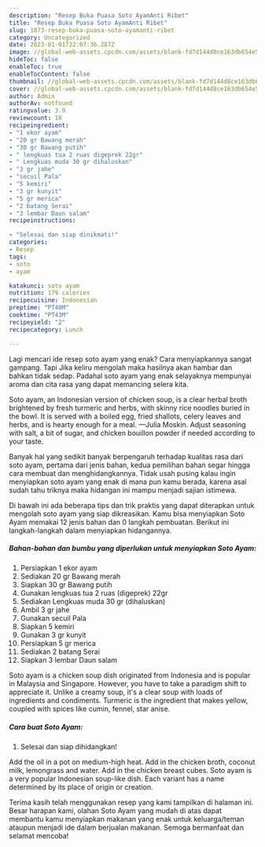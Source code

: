 ```yaml
---
description: "Resep Buka Puasa Soto AyamAnti Ribet"
title: "Resep Buka Puasa Soto AyamAnti Ribet"
slug: 1873-resep-buka-puasa-soto-ayamanti-ribet
category: Uncategorized
date: 2023-01-01T22:07:36.287Z
image: //global-web-assets.cpcdn.com/assets/blank-fd7d144d8ce163db654e5a02c40b08a2775adb7897d16e4062681dc7e1b2800f.png
hideToc: false
enableToc: true
enableTocContent: false
thumbnail: //global-web-assets.cpcdn.com/assets/blank-fd7d144d8ce163db654e5a02c40b08a2775adb7897d16e4062681dc7e1b2800f.png
cover: //global-web-assets.cpcdn.com/assets/blank-fd7d144d8ce163db654e5a02c40b08a2775adb7897d16e4062681dc7e1b2800f.png
author: Admin
authorAv: notfound
ratingvalue: 3.9
reviewcount: 18
recipeingredient:
- "1 ekor ayam"
- "20 gr Bawang merah"
- "30 gr Bawang putih"
- " lengkuas tua 2 ruas digeprek 22gr"
- " Lengkuas muda 30 gr dihaluskan"
- "3 gr jahe"
- "secuil Pala"
- "5 kemiri"
- "3 gr kunyit"
- "5 gr merica"
- "2 batang Serai"
- "3 lembar Daun salam"
recipeinstructions:

- "Selesai dan siap dinikmati!"
categories:
- Resep
tags:
- soto
- ayam

katakunci: soto ayam 
nutrition: 179 calories
recipecuisine: Indonesian
preptime: "PT40M"
cooktime: "PT43M"
recipeyield: "2"
recipecategory: Lunch

---
```



Lagi mencari ide resep soto ayam yang enak? Cara menyiapkannya sangat gampang. Tapi Jika keliru mengolah maka hasilnya akan hambar dan bahkan tidak sedap. Padahal soto ayam yang enak selayaknya mempunyai aroma dan cita rasa yang dapat memancing selera kita.


Soto ayam, an Indonesian version of chicken soup, is a clear herbal broth brightened by fresh turmeric and herbs, with skinny rice noodles buried in the bowl. It is served with a boiled egg, fried shallots, celery leaves and herbs, and is hearty enough for a meal. —Julia Moskin. Adjust seasoning with salt, a bit of sugar, and chicken bouillon powder if needed according to your taste.

Banyak hal yang sedikit banyak berpengaruh terhadap kualitas rasa dari soto ayam, pertama dari jenis bahan, kedua pemilihan bahan segar hingga cara membuat dan menghidangkannya. Tidak usah pusing kalau ingin menyiapkan soto ayam yang enak di mana pun kamu berada, karena asal sudah tahu triknya maka hidangan ini mampu menjadi sajian istimewa.


Di bawah ini ada beberapa tips dan trik praktis yang dapat diterapkan untuk mengolah soto ayam yang siap dikreasikan. Kamu bisa menyiapkan Soto Ayam memakai 12 jenis bahan dan 0 langkah pembuatan. Berikut ini langkah-langkah dalam menyiapkan hidangannya.

<!--inarticleads1-->

##### Bahan-bahan dan bumbu yang diperlukan untuk menyiapkan Soto Ayam:

1. Persiapkan 1 ekor ayam
1. Sediakan 20 gr Bawang merah
1. Siapkan 30 gr Bawang putih
1. Gunakan  lengkuas tua 2 ruas (digeprek) 22gr
1. Sediakan  Lengkuas muda 30 gr (dihaluskan)
1. Ambil 3 gr jahe
1. Gunakan secuil Pala
1. Siapkan 5 kemiri
1. Gunakan 3 gr kunyit
1. Persiapkan 5 gr merica
1. Sediakan 2 batang Serai
1. Siapkan 3 lembar Daun salam


Soto ayam is a chicken soup dish originated from Indonesia and is popular in Malaysia and Singapore. However, you have to take a paradigm shift to appreciate it. Unlike a creamy soup, it&#39;s a clear soup with loads of ingredients and condiments. Turmeric is the ingredient that makes yellow, coupled with spices like cumin, fennel, star anise. 

<!--inarticleads2-->

##### Cara buat Soto Ayam:


1. Selesai dan siap dihidangkan!

Add the oil in a pot on medium-high heat. Add in the chicken broth, coconut milk, lemongrass and water. Add in the chicken breast cubes. Soto ayam is a very popular Indonesian soup-like dish. Each variant has a name determined by its place of origin or creation. 

Terima kasih telah menggunakan resep yang kami tampilkan di halaman ini. Besar harapan kami, olahan Soto Ayam yang mudah di atas dapat membantu kamu menyiapkan makanan yang enak untuk keluarga/teman ataupun menjadi ide dalam berjualan makanan. Semoga bermanfaat dan selamat mencoba!
